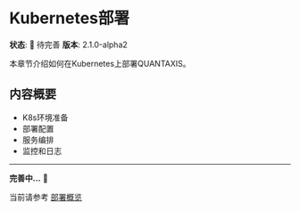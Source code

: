 # Kubernetes部署

**状态**: 🚧 待完善
**版本**: 2.1.0-alpha2

本章节介绍如何在Kubernetes上部署QUANTAXIS。

## 内容概要

- K8s环境准备
- 部署配置
- 服务编排
- 监控和日志

---

**完善中...** 📝

当前请参考 [部署概览](./overview.md)
